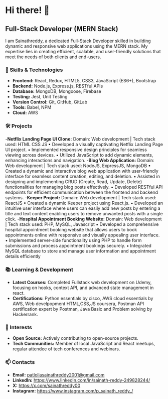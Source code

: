 

<!--
**Sainathreddy2001/Sainathreddy2001** is a ✨ _special_ ✨ repository because its `README.md` (this file) appears on your GitHub profile.

Here are some ideas to get you started:

- 🔭 I’m currently working on ...
- 🌱 I’m currently learning Prompt Engineering and GenAI
- 👯 I’m looking to collaborate on 
- 💬 Ask me about ...
- 📫 How to reach me: ...
- 😄 Pronouns: ...
- ⚡ Fun fact: ...
-->

# Hi there! 👋

## Full-Stack Developer (MERN Stack)

I am Sainathreddy, a dedicated Full-Stack Developer skilled in building dynamic and responsive web applications using the MERN stack. My expertise lies in creating efficient, scalable, and user-friendly solutions that meet the needs of both clients and end-users.

### 🚀 Skills & Technologies
- **Frontend:** React, Redux, HTML5, CSS3, JavaScript (ES6+), Bootstrap
- **Backend:** Node.js, Express.js, RESTful APIs
- **Database:** MongoDB, Mongoose, Firebase
- **Testing:** Jest, Unit Testing
- **Version Control:** Git, GitHub, GitLab
- **Tools:** Babel, NPM
- **Cloud:** AWS

### 🛠 Projects
-**Netflix Landing Page UI Clone:**
Domain: Web development | Tech stack used: HTML CSS JS
▪ Developed a visually captivating Netflix Landing Page UI project.
▪ Implemented responsive design principles for seamless viewing across devices.
▪ Utilized JavaScript to add dynamic elements, enhancing interactions and navigation.
-**Blog Web Application:**
Domain: Web development | Tech stack used: NodeJS, ExpressJS, MongoDB
▪ Created a dynamic and interactive blog web application with user-friendly interface for
seamless content creation, editing, and deletion.
▪ Assisted in designing and implementing CRUD (Create, Read, Update, Delete) functionalities
for managing blog posts effectively.
▪ Developed RESTful API endpoints for efficient communication between the frontend and
backend systems.
-**Keeper Project:**
Domain: Web development | Tech stack used: ReactJS
▪ Created a dynamic Keeper project using React.js.
▪ Developed an intuitive user interface where users can easily add new posts by entering a title
and text content enabling users to remove unwanted posts with a single click.
-**Hospital Appointment Booking Website:**
Domain: Web development | Tech stack used: PHP, MySQL, Javascript
▪ Developed a comprehensive hospital appointment booking website that allows users to book
appointments online with responsive and visually appealing user interface.
▪ Implemented server-side functionality using PHP to handle form submissions and process
appointment bookings securely.
▪ Integrated MySQL database to store and manage user information and appointment details
efficiently

### 📚 Learning & Development
- **Latest Courses:** Completed Fullstack web development on Udemy, focusing on hooks, context API, and advanced state management in react.
- **Certifications:** Python essentials by cisco, AWS cloud essentials by AWS, Web develpopment HTML,CSS,JS coursera, Postman API certification expert by  Postman, Java Basic and Problem solving by Hackerrank.


### 🌟 Interests
- **Open Source:** Actively contributing to open-source projects.
- **Tech Communities:** Member of local JavaScript and React meetups, regular attendee of tech conferences and webinars.

### 📫 Contacts
- **Email:** patlollasainathreddy2001@gmail.com
- **LinkedIn:** https://www.linkedin.com/in/sainath-reddy-249828244/
- **X:** https://x.com/sainathreddy00
- **Instagram:** https://www.instagram.com/p_sainath_reddy_/
